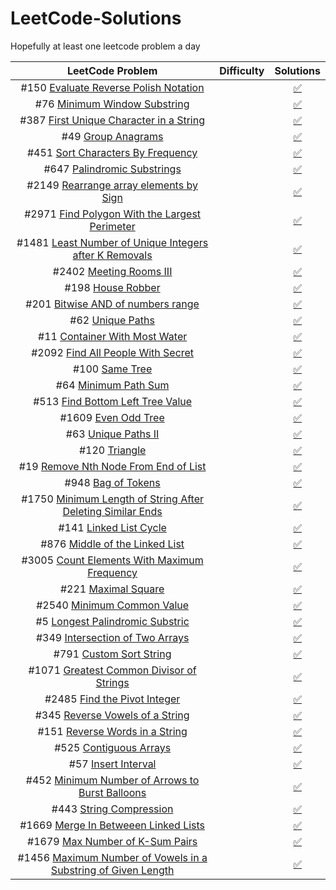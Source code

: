 # LeetCode-Solutions
Hopefully at least one leetcode problem a day

<!--
Problem Template
| # [](https://leetcode.com/problems/) | ![< Badge>](https://img.shields.io/badge/-Easy-green) |[:white_check_mark:]()|

Badges:
![<Easy Badge>](https://img.shields.io/badge/-Easy-green)
![<Medium Badge>](https://img.shields.io/badge/-Medium-yellow)
![<Hard Badge>](https://img.shields.io/badge/-Hard-red)

Check Mark
[:white_check_mark:]()

Cross Mark
[:x:]()
 -->


| LeetCode Problem | Difficulty | Solutions |
| :---: | :---: | :---: |
| #150 [Evaluate Reverse Polish Notation](https://leetcode.com/problems/evaluate-reverse-polish-notation) | ![<Medium Badge>](https://img.shields.io/badge/-Medium-yellow) |[:white_check_mark:  ](solutions/p150.cpp)|
| #76 [Minimum Window Substring](https://leetcode.com/problems/minimum-window-substring) | ![<Hard Badge>](https://img.shields.io/badge/-Hard-red) |[:white_check_mark:](solutions/p76.cpp) |
| #387 [First Unique Character in a String](https://leetcode.com/problems/first-unique-character-in-a-string) | ![<Easy Badge>](https://img.shields.io/badge/-Easy-green) |[:white_check_mark:](solutions/p387.cpp) |
| #49 [Group Anagrams](https://leetcode.com/problems/group-anagrams) | ![<Medium Badge>](https://img.shields.io/badge/-Medium-yellow) |[:white_check_mark:](solutions/p47.cpp)|
| #451 [Sort Characters By Frequency](https://leetcode.com/problems/sort-characters-by-frequency) | ![<Medium Badge>](https://img.shields.io/badge/-Medium-yellow) |[:white_check_mark:](solutions/p451.cpp)|
| #647 [Palindromic Substrings](https://leetcode.com/problems/palindromic-substrings) | ![<Medium Badge>](https://img.shields.io/badge/-Medium-yellow) |[:white_check_mark:](solutions/p647.cpp)|
| #2149 [Rearrange array elements by Sign](https://leetcode.com/problems/rearrange-array-elements-by-sign) | ![<Medium Badge>](https://img.shields.io/badge/-Medium-yellow) |[:white_check_mark:](solutions/p2149.cpp)|
| #2971 [Find Polygon With the Largest Perimeter](https://leetcode.com/problems/find-polygon-with-the-largest-perimeter) | ![<Medium Badge>](https://img.shields.io/badge/-Medium-yellow) |[:white_check_mark:](solutions/p2971.cpp)|
| #1481 [Least Number of Unique Integers after K Removals](https://leetcode.com/problems/least-number-of-unique-integers-after-k-removals) | ![<Medium Badge>](https://img.shields.io/badge/-Medium-yellow) |[:white_check_mark:](solutions/p1481.cpp)|
| #2402 [Meeting Rooms III](https://leetcode.com/problems/meeting-rooms-iii) | ![<Hard Badge>](https://img.shields.io/badge/-Hard-red) |[:white_check_mark:](solutions/p2402.cpp)|
| #198 [House Robber](https://leetcode.com/problems/house-robber) | ![<Medium Badge>](https://img.shields.io/badge/-Medium-yellow) |[:white_check_mark:](solutions/p198.cpp)|
| #201 [Bitwise AND of numbers range](https://leetcode.com/problems/bitwise-and-of-numbers-range) | ![<Medium Badge>](https://img.shields.io/badge/-Medium-yellow) |[:white_check_mark:](solutions/p201.cpp)|
| #62 [Unique Paths](https://leetcode.com/problems/unique-paths) | ![<Medium Badge>](https://img.shields.io/badge/-Medium-yellow) |[:white_check_mark:](solutions/p62.cpp)|
| #11 [Container With Most Water](https://leetcode.com/problems/container-with-most-water) | ![<Medium Badge>](https://img.shields.io/badge/-Medium-yellow) |[:white_check_mark:](solutions/p11.cpp)|
| #2092 [Find All People With Secret](https://leetcode.com/problems/find-all-people-with-secret) | ![<Hard Badge>](https://img.shields.io/badge/-Hard-red) |[:white_check_mark:](solutions/p2092.cpp)|
| #100 [Same Tree](https://leetcode.com/problems/same-tree) | ![<Easy Badge>](https://img.shields.io/badge/-Easy-green) |[:white_check_mark:](solutions/p100.cpp)|
| #64 [Minimum Path Sum](https://leetcode.com/problems/minimum-path-sum) | ![<Medium Badge>](https://img.shields.io/badge/-Medium-yellow) |[:white_check_mark:](solutions/p64.cpp)|
| #513 [Find Bottom Left Tree Value](https://leetcode.com/problems/find-bottom-left-tree-value) | ![<Medium Badge>](https://img.shields.io/badge/-Medium-yellow) |[:white_check_mark:](solutions/p513.cpp)|
| #1609 [Even Odd Tree](https://leetcode.com/problems/even-odd-tree) | ![<Medium Badge>](https://img.shields.io/badge/-Medium-yellow) |[:white_check_mark:](solutions/p1609.cpp)|
| #63 [Unique Paths II](https://leetcode.com/problems/unique-paths-ii) | ![<Medium Badge>](https://img.shields.io/badge/-Medium-yellow) |[:white_check_mark:](solutions/p63.cpp)|
| #120 [Triangle](https://leetcode.com/problems/triangle) | ![<Medium Badge>](https://img.shields.io/badge/-Medium-yellow) |[:white_check_mark:](solutions/p120.cpp)|
| #19 [Remove Nth Node From End of List](https://leetcode.com/problems/remove-nth-node-from-end-of-list) | ![<Medium Badge>](https://img.shields.io/badge/-Medium-yellow) |[:white_check_mark:](solutions/p19.cpp)|
| #948 [Bag of Tokens](https://leetcode.com/problems/bag-of-tokens) | ![<Medium Badge>](https://img.shields.io/badge/-Medium-yellow) |[:white_check_mark:](solutions/p948.cpp)|
| #1750 [Minimum Length of String After Deleting Similar Ends](https://leetcode.com/problems/minimum-length-of-string-after-deleting-similar-ends) | ![<Medium Badge>](https://img.shields.io/badge/-Medium-yellow) |[:white_check_mark:](solutions/p1750.cpp)|
| #141 [Linked List Cycle](https://leetcode.com/problems/linked-list-cycle) | ![<Easy Badge>](https://img.shields.io/badge/-Easy-green) |[:white_check_mark:](solutions/p141.cpp)|
| #876 [Middle of the Linked List](https://leetcode.com/problems/middle-of-the-linked-list) | ![<Easy Badge>](https://img.shields.io/badge/-Easy-green) |[:white_check_mark:](solutions/p876.cpp)|
| #3005 [Count Elements With Maximum Frequency](https://leetcode.com/problems/count-elements-with-maximum-frequency) | ![<Easy Badge>](https://img.shields.io/badge/-Easy-green) |[:white_check_mark:](solutions/p3005.cpp)|
| #221 [Maximal Square](https://leetcode.com/problems/) | ![<Medium Badge>](https://img.shields.io/badge/-Medium-yellow) |[:white_check_mark:](solutions/p221.cpp)|
| #2540 [Minimum Common Value](https://leetcode.com/problems/minimum-common-value) | ![<Easy Badge>](https://img.shields.io/badge/-Easy-green) |[:white_check_mark:](solutions/p2540.cpp)|
| #5 [Longest Palindromic Substric](https://leetcode.com/problems/longest-palindromic-substring) | ![<Medium Badge>](https://img.shields.io/badge/-Medium-yellow) |[:white_check_mark:](solutions/p5.cpp)|
| #349 [Intersection of Two Arrays](https://leetcode.com/problems/intersection-of-two-arrays) | ![<Easy Badge>](https://img.shields.io/badge/-Easy-green) |[:white_check_mark:](solutions/p349.cpp)|
| #791 [Custom Sort String](https://leetcode.com/problems/custom-sort-string) | ![<Medium Badge>](https://img.shields.io/badge/-Medium-yellow) |[:white_check_mark:](solutions/p791.cpp)|
| #1071 [Greatest Common Divisor of Strings](https://leetcode.com/problems/greatest-common-divisor-of-strings) | ![<Easy Badge>](https://img.shields.io/badge/-Easy-green) |[:white_check_mark:](solutions/p1071.cpp)|
| #2485 [Find the Pivot Integer](https://leetcode.com/problems/find-the-pivot-integer) | ![<Easy Badge>](https://img.shields.io/badge/-Easy-green) |[:white_check_mark:](solutions/p2485.cpp)|
| #345 [Reverse Vowels of a String](https://leetcode.com/problems/reverse-vowels-of-a-string) | ![<Easy Badge>](https://img.shields.io/badge/-Easy-green) |[:white_check_mark:](solutions/p345.cpp)|
| #151 [Reverse Words in a String](https://leetcode.com/problems/reverse-words-in-a-string) | ![<Medium Badge>](https://img.shields.io/badge/-Medium-yellow) |[:white_check_mark:](solutions/p151.cpp)|
| #525 [Contiguous Arrays](https://leetcode.com/problems/contiguous-array) | ![<Medium Badge>](https://img.shields.io/badge/-Medium-yellow) |[:white_check_mark:](solutions/p525.cpp)|
| #57 [Insert Interval](https://leetcode.com/problems/insert-interval) | ![<Medium Badge>](https://img.shields.io/badge/-Medium-yellow) |[:white_check_mark:](solutions/p57.cpp)|
| #452 [Minimum Number of Arrows to Burst Balloons](https://leetcode.com/problems/minimum-number-of-arrows-to-burst-balloons) | ![<Medium Badge>](https://img.shields.io/badge/-Medium-yellow) |[:white_check_mark:](solutions/p452.cpp)|
| #443 [String Compression](https://leetcode.com/problems/string-compression) | ![<Medium Badge>](https://img.shields.io/badge/-Medium-yellow) |[:white_check_mark:](solutions/p443.cpp)|
| #1669 [Merge In Betweeen Linked Lists](https://leetcode.com/problems/merge-in-between-linked-lists) | ![<Medium Badge>](https://img.shields.io/badge/-Medium-yellow) |[:white_check_mark:](solutions/p1669.cpp)|
| #1679 [Max Number of K-Sum Pairs](https://leetcode.com/problems/max-number-of-k-sum-pairs) | ![<Medium Badge>](https://img.shields.io/badge/-Medium-yellow) |[:white_check_mark:](solutions/p1679.cpp)|
| #1456 [Maximum Number of Vowels in a Substring of Given Length](https://leetcode.com/problems/maximum-number-of-vowels-in-a-substring-of-given-length) | ![<Medium Badge>](https://img.shields.io/badge/-Medium-yellow) |[:white_check_mark:](solutions/p1456.cpp)|
